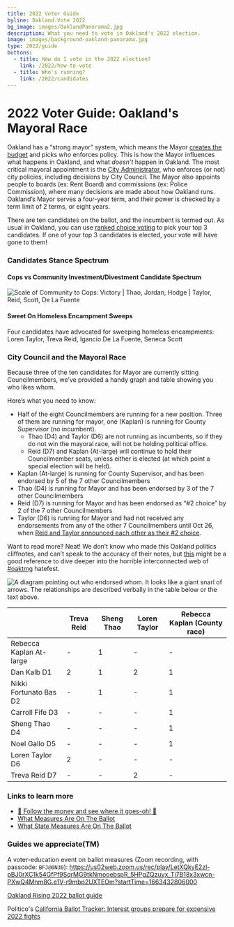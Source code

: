 ```yaml
---
title: 2022 Voter Guide
byline: Oakland.Vote 2022
bg_image: images/OaklandPanorama2.jpg
description: What you need to vote in Oakland's 2022 election.
image: images/background-oakland-panorama.jpg 
type: 2022/guide
buttons:
  - title: How do I vote in the 2022 election?
    link: /2022/how-to-vote
  - title: Who's running?
    link: /2022/candidates
---
```


# 2022 Voter Guide: Oakland's Mayoral Race

Oakland has a “strong mayor” system, which means the Mayor [creates the budget](https://cao-94612.s3.amazonaws.com/documents/Budget-Basics-FY21-23-17.pdf) and picks _who_ enforces policy.  This is how the Mayor influences what happens in Oakland, and what _doesn’t_ happen in Oakland.  The most critical mayoral appointment is the [City Administrator](https://transparentcalifornia.com/salaries/search/?q=City%20Administrator&y=2021), who enforces (or not) city policies, including decisions by City Council.  The Mayor also appoints people to boards (ex: Rent Board) and commissions (ex: Police Commission), where many decisions are made about how Oakland runs.  Oakland’s Mayor serves a four-year term, and their power is checked by a term limit of 2 terms, or eight years.

There are ten candidates on the ballot, and the incumbent is termed out.  As usual in Oakland, you can use [ranked choice voting](https://twitter.com/amarshallbuselt/status/1584669588544856065) to pick your top 3 candidates.  If one of your top 3 candidates is elected, your vote will have gone to them!

### Candidates Stance Spectrum
#### Cops vs Community Investment/Divestment Candidate Spectrum
![Scale of Community to Cops: Victory | Thao, Jordan, Hodge | Taylor, Reid, Scott, De La Fuente](/images/2022/overview-scale-cop-to-community-updated.jpg) 

#### Sweet On Homeless Encampment Sweeps
Four candidates have advocated for sweeping homeless encampments:
Loren Taylor, Treva Reid, Igancio De La Fuente, Seneca Scott

### City Council and the Mayoral Race
Because three of the ten candidates for Mayor are currently sitting Councilmembers, we’ve provided a handy graph and table showing you who likes whom.

Here’s what you need to know:
* Half of the eight Councilmembers are running for a new position.  Three of them are running for mayor, one (Kaplan) is running for County Supervisor (no incumbent).
  * Thao (D4) and Taylor (D6) are not running as incumbents, so if they do not win the mayoral race, will not be holding political office.
  * Reid (D7) and Kaplan (At-large) will continue to hold their Councilmember seats, unless either is elected (at which point a special election will be held).
* Kaplan (At-large) is running for County Supervisor, and has been endorsed by 5 of the 7 other Councilmembers
* Thao (D4) is running for Mayor and has been endorsed by 3 of the 7 other Councilmembers
* Reid (D7) is running for Mayor and has been endorsed as “#2 choice” by 2 of the 7 other Councilmembers
* Taylor (D6) is running for Mayor and had not received any endorsements from any of the other 7 Councilmembers until Oct 26, when [Reid and Taylor announced each other as their #2 choice](https://www.sfchronicle.com/politics/article/Two-Oakland-mayor-candidates-form-a-strategic-17537089.php).

Want to read more? Neat! We don’t know who made this Oakland politics cliffnotes, and can’t speak to the accuracy of their notes, but [this](https://docs.google.com/document/d/1ZeeINU0a3sn4MdejfhhcYKjlNPPc9ZNe2BW2sFUSJWU/edit#heading=h.dfm3zx7isenz) might be a good reference to dive deeper into the horrible interconnected web of [#oaktmg](https://twitter.com/search?q=%23oakmtg) hatefest.

![A diagram pointing out who endorsed whom. It looks like a giant snarl of arrows. The relationships are described verbally in the table below or the text above.](/images/2022/overview-hatefest-updated.jpg)




|                     	| Treva Reid | Sheng Thao | Loren Taylor | Rebecca Kaplan (County race) |
|-------------------------|------------|------------|--------------|------------------------------|
| Rebecca Kaplan At-large | -      	| 1      	| -        	| -                        	|
| Dan Kalb D1            	| 2      	| 1      	| 2   	    | 1                        	|
| Nikki Fortunato Bas D2  | -      	| 1      	| -        	| 1                        	|
| Carroll Fife D3     	| -      	| -      	| -        	| 1                        	|
| Sheng Thao D4       	| -      	| -      	| -        	| 1                        	|
| Noel Gallo D5       	| -      	| -      	| -        	| 1                        	|
| Loren Taylor D6     	| 2      	| -      	| -        	| -                        	|
| Treva Reid D7       	| -      	| -      	| 2        	| -                        	|



### Links to learn more

* [🎵 Follow the money and see where it goes-oh! 🎵](https://data.oaklandca.gov/campaign_finance/contribution?electionYear=2022&since=2020-02-22&until=2022-10-30)
* [What Measures Are On The Ballot](https://www.acgov.org/rov_app/measures)
* [What State Measures Are On The Ballot](https://www.sos.ca.gov/elections/ballot-measures/qualified-ballot-measures)

### Guides we appreciate(TM)
A voter-education event on ballot measures (Zoom recording, with passcode: `BFJ@0N30`):
https://us02web.zoom.us/rec/play/LetXQkyE2zl-pBJ0rXC1k54GfPf9SqrMG9tkNmooebspR_5HPgZQzuyx_Ti7B18x3xwcn-PXwQ4Mnm8G.e1V-r9mbp2UXTEOm?startTime=1663432806000

[Oakland Rising 2022 ballot guide](https://www.oaklandrising.org/2022voterguide/)

Politico's [California Ballot Tracker: Interest groups prepare for expensive 2022 fights](https://www.politico.com/interactives/2022/california-ballot-measures-propositions-guide-2022/)


